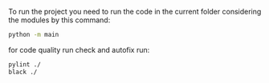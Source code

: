 To run the project you need to run the code in the current folder considering the modules by this command:
```cmd
python -m main 
```

for code quality run check and autofix run:
```cmd
pylint ./
black ./
```